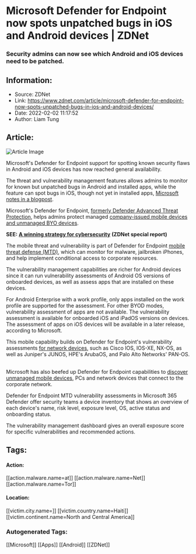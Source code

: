 # Microsoft Defender for Endpoint now spots unpatched bugs in iOS and Android devices | ZDNet
### Security admins can now see which Android and iOS devices need to be patched.

## Information:
+ Source: ZDNet
+ Link: https://www.zdnet.com/article/microsoft-defender-for-endpoint-now-spots-unpatched-bugs-in-ios-and-android-devices/
+ Date: 2022-02-02 11:17:52
+ Author: Liam Tung


## Article:
![Article Image](https://www.zdnet.com/a/img/resize/df2a4fa85e838aef83717204ec55258676b5be95/2021/07/12/e5d7a1db-aee1-476b-8d68-bf110be9e8dd/developer-workload-devops-team-tech-worker-it-staff.jpg?width=770&height=578&fit=crop&auto=webp)

Microsoft's Defender for Endpoint support for spotting known security flaws in Android and iOS devices has now reached general availability.   

The threat and vulnerability management features allows admins to monitor for known but unpatched bugs in Android and installed apps, while the feature can spot bugs in iOS, though not yet in installed apps, [Microsoft notes in a blogpost](https://techcommunity.microsoft.com/t5/microsoft-defender-for-endpoint/announcing-general-availability-of-vulnerability-management/ba-p/3071663). 


Microsoft's Defender for Endpoint, [formerly Defender Advanced Threat Protection](https://www.zdnet.com/article/microsoft-renames-and-unifies-more-products-under-microsoft-defender-brand/), helps admins protect managed [company-issued mobile devices and unmanaged BYO devices](https://www.zdnet.com/article/microsoft-defender-for-endpoint-now-protects-unmanaged-byo-devices/). 

**SEE:** [**A winning strategy for cybersecurity**](http://www.zdnet.com/topic/a-winning-strategy-for-cybersecurity/#link=%7B%22role%22:%22standard%22,%22href%22:%22http://www.zdnet.com/topic/a-winning-strategy-for-cybersecurity/%22,%22target%22:%22_blank%22,%22absolute%22:%22%22,%22linkText%22:%22%3Cstrong%3EA%20winning%20strategy%20for%20cybersecurity%3C/strong%3E%22%7D) **(ZDNet special report)**

The mobile threat and vulnerability is part of Defender for Endpoint [mobile threat defense (MTD)](https://docs.microsoft.com/en-us/microsoft-365/security/defender-endpoint/mtd?view=o365-worldwide), which can monitor for malware, jailbroken iPhones, and help implement conditional access to corporate resources. 

The vulnerability management capabilities are richer for Android devices since it can run vulnerability assessments of Android OS versions of onboarded devices, as well as assess apps that are installed on these devices. 

For Android Enterprise with a work profile, only apps installed on the work profile are supported for the assessment. For other BYOD modes, vulnerability assessment of apps are not available. The vulnerability assessment is available for onboarded iOS and iPadOS versions on devices. The assessment of apps on iOS devices will be available in a later release, according to Microsoft.  






This mobile capability builds on Defender for Endpoint's vulnerability assessments [for network devices](https://techcommunity.microsoft.com/t5/microsoft-defender-for-endpoint/network-device-discovery-and-vulnerability-assessments/ba-p/2267548), such as Cisco IOS, IOS-XE, NX-OS, as well as Juniper's JUNOS, HPE's ArubaOS, and Palo Alto Networks' PAN-OS.  

Microsoft has also beefed up Defender for Endpoint capabilities to [discover unmanaged mobile devices](https://www.zdnet.com/article/microsoft-defender-for-endpoint-now-protects-unmanaged-byo-devices/), PCs and network devices that connect to the corporate network.   

Defender for Endpoint MTD vulnerability assessments in Microsoft 365 Defender offer security teams a device inventory that shows an overview of each device's name, risk level, exposure level, OS, active status and onboarding status.  

The vulnerability management dashboard gives an overall exposure score for specific vulnerabilities and recommended actions. 





## Tags:

#### Action:
[[action.malware.name=at]] [[action.malware.name=Net]] [[action.malware.name=Tor]]

#### Location:
[[victim.city.name=]] [[victim.country.name=Haiti]] [[victim.continent.name=North and Central America]]

### Autogenerated Tags:
[[Microsoft]] [[Apps]] [[Android]] [[ZDNet]]


